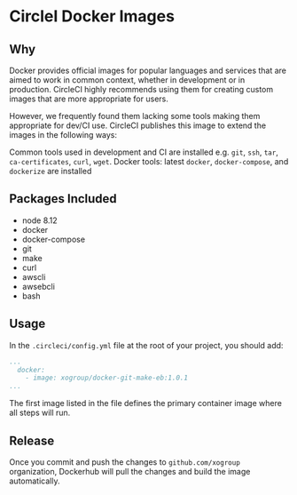 # CircleI Docker Images

## Why

Docker provides official images for popular languages and services that are aimed to work in common context, whether in development or in production. CircleCI highly recommends using them for creating custom images that are more appropriate for users.

However, we frequently found them lacking some tools making them appropriate for dev/CI use. CircleCI publishes this image to extend the images in the following ways:

Common tools used in development and CI are installed e.g. `git`, `ssh`, `tar`, `ca-certificates`, `curl`, `wget`.
Docker tools: latest `docker`, `docker-compose`, and `dockerize` are installed


## Packages Included

- node 8.12
- docker
- docker-compose
- git
- make
- curl
- awscli
- awsebcli
- bash

## Usage

In the `.circleci/config.yml` file at the root of your project, you should add:

```yaml
...
  docker:
    - image: xogroup/docker-git-make-eb:1.0.1
...

```

The first image listed in the file defines the primary container image where all steps will run.

## Release

Once you commit and push the changes to `github.com/xogroup` organization, Dockerhub will pull the changes and build the image automatically.
